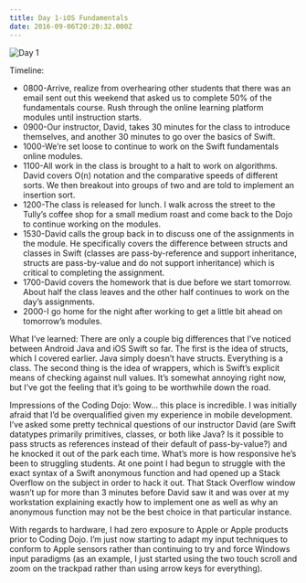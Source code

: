 ```yaml
---
title: Day 1-iOS Fundamentals
date: 2016-09-06T20:20:32.000Z
---
```

![Day 1](/blog-v3/assets/day1.jpeg)

Timeline:

* 0800-Arrive, realize from overhearing other students that there was an email sent out this weekend that asked us to complete 50% of the fundamentals course.  Rush through the online learning platform modules until instruction starts. <br/>
* 0900-Our instructor, David, takes 30 minutes for the class to introduce themselves, and another 30 minutes to go over the basics of Swift.<br/>
* 1000-We’re set loose to continue to work on the Swift fundamentals online modules.
* 1100-All work in the class is brought to a halt to work on algorithms.  David covers O(n) notation and the comparative speeds of different sorts.  We then breakout into groups of two and are told to implement an insertion sort.<br/>
* 1200-The class is released for lunch.  I walk across the street to the Tully’s coffee shop for a small medium roast and come back to the Dojo to continue working on the modules.<br/>
* 1530-David calls the group back in to discuss one of the assignments in the module.  He specifically covers the difference between structs and classes in Swift (classes are pass-by-reference and support inheritance, structs are pass-by-value and do not support inheritance) which is critical to completing the assignment.<br/>
* 1700-David covers the homework that is due before we start tomorrow.  About half the class leaves and the other half continues to work on the day’s assignments.<br/>
* 2000-I go home for the night after working to get a little bit ahead on tomorrow’s modules.

What I’ve learned: There are only a couple big differences that I’ve noticed between Android Java and iOS Swift so far. The first is the idea of structs, which I covered earlier.  Java simply doesn’t have structs.  Everything is a class.  The second thing is the idea of wrappers, which is Swift’s explicit means of checking against null values.  It’s somewhat annoying right now, but I’ve got the feeling that it’s going to be worthwhile down the road.

Impressions of the Coding Dojo: Wow… this place is incredible.  I was initially afraid that I’d be overqualified given my experience in mobile development.  I’ve asked some pretty technical questions of our instructor David (are Swift datatypes primarily primitives, classes, or both like Java?  Is it possible to pass structs as references instead of their default of pass-by-value?) and he knocked it out of the park each time.  What’s more is how responsive he’s been to struggling students.  At one point I had begun to struggle with the exact syntax of a Swift anonymous function and had opened up a Stack Overflow on the subject in order to hack it out.  That Stack Overflow window wasn’t up for more than 3 minutes before David saw it and was over at my workstation explaining exactly how to implement one as well as why an anonymous function may not be the best choice in that particular instance.  

With regards to hardware, I had zero exposure to Apple or Apple products prior to Coding Dojo.  I’m just now starting to adapt my input techniques to conform to Apple sensors rather than continuing to try and force Windows input paradigms  (as an example, I just started using the two touch scroll and zoom on the trackpad rather than using arrow keys for everything).
